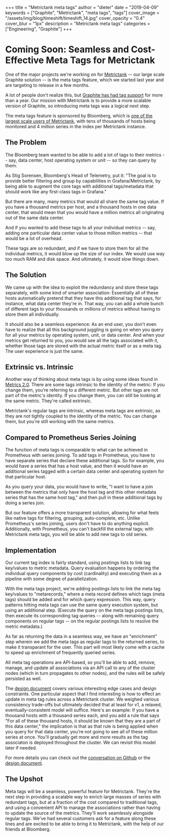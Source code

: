 +++
title = "Metrictank meta tags"
author = "dieter"
date = "2019-04-09"
keywords = ["Graphite", "Metrictank", "meta tags", "tags"]
cover_image = "/assets/img/blog/timeshift/timeshift_14.jpg"
cover_opacity = "0.4"
cover_blur = "1px"
description = "Metrictank meta tags"
categories = ["Engineering", "Graphite"]
+++

# Coming Soon: Seamless and Cost-Effective Meta Tags for Metrictank

One of the major projects we're working on for [Metrictank](https://github.com/grafana/metrictank/) -- our large scale Graphite solution -- is the meta tags feature, which we started last year and are targeting to release in a few months.

A lot of people don't realize this, but [Graphite has had tag support](https://grafana.com/blog/2018/01/11/graphite-1.1-teaching-an-old-dog-new-tricks/) for more than a year.
Our mission with Metrictank is to provide a more scalable version of Graphite, so introducing meta tags was a logical next step. 

The meta tags feature is sponsored by Bloomberg, which is [one of the largest scale users of Metrictank](https://grafana.com/blog/2018/06/28/evolution-of-telemetry-at-bloomberg/), with tens of thousands of hosts being monitored and 4 million series in the index per Metrictank instance. 

## The Problem

The Bloomberg team wanted to be able to add a lot of tags to their metrics -- say, data center, host operating system or unit -- so they can query by them. 

As Stig Sorensen, Bloomberg's Head of Telemetry, put it: "The goal is to provide better filtering and group by capabilities in Grafana/Metrictank, by being able to augment the core tags with additional tags/metadata that should work like any first-class tags in Grafana."

But there are many, many metrics that would all share the same tag value. If you have a thousand metrics per host, and a thousand hosts in one data center, that would mean that you would have a million metrics all originating out of the same data center.

And if you wanted to add these tags to all your individual metrics -- say, adding one particular data center value to those million metrics -- that would be a lot of overhead.

These tags are so redundant, and if we have to store them for all the individual metrics, it would blow up the size of our index. We would use way too much RAM and disk space. And ultimately, it would slow things down.

## The Solution

We came up with the idea to exploit the redundancy and store these tags separately, with some kind of smarter association: Essentially all of these hosts automatically pretend that they have this additional tag that says, for instance, what data center they're in. That way, you can add a whole bunch of different tags to your thousands or millions of metrics without having to store them all individually.

It should also be a seamless experience: As an end user, you don't even have to realize that all this background juggling is going on when you query for all your metrics by operating system, unit, or data center. And when your metrics get returned to you, you would see all the tags associated with it, whether those tags are stored with the actual metric itself or as a meta tag. The user experience is just the same.

## Extrinsic vs. Intrinsic

Another way of thinking about meta tags is by using some ideas found in [Metrics 2.0](http://metrics20.org/). There are some tags intrinsic to the identity of the metric: If you change them, you’re referring to a different metric. But other tags are not part of the metric's identity. If you change them, you can still be looking at the same metric. They're called extrinsic.

Metrictank's regular tags are intrinsic, whereas meta tags are extrinsic, as they are not tightly coupled to the identity of the metric. You can change them, but you're still working with the same metrics.

## Compared to Prometheus Series Joining

The function of meta tags is comparable to what can be achieved in Prometheus with series joining. To add tags in Prometheus, you have to have separate series that declare these additional tags. So for example, you would have a series that has a host value, and then it would have an additional series tagged with a certain data center and operating system for that particular host.

As you query your data, you would have to write, "I want to have a join between the metrics that only have the host tag and this other metadata series that has the same host tag," and then pull in these additional tags by doing a series join.

But our feature offers a more transparent solution, allowing for what feels like native tags for filtering, grouping, auto-complete, etc. Unlike Prometheus's series joining, users don't have to do anything explicit. Additionally, with Prometheus, you can't backfill the external tags; with Metrictank meta tags, you will be able to add new tags to old series.

## Implementation

Our current tag index is fairly standard, using postings lists to link tag key/values to metric metadata. Query evaluation happens by ordering the individual query components by cost (cardinality) and executing them as a pipeline with some degree of parallelization. 

With the meta tags project, we're adding postings lists to link the meta tag key/values to "metarecords," where a meta record defines which tags (meta tags) should be added and for which query expression. This way, query patterns hitting meta tags can use the same query execution system, but using an additional step. (Execute the query on the meta tags postings lists, then execute its corresponding tag queries -- along with remaining query components on regular tags -- on the regular postings lists to resolve the metric metadata.)

As far as returning the data in a seamless way, we have an "enrichment" step wherein we add the meta tags as regular tags to the returned series, to make it transparant for the user. This part will most likely come with a cache to speed up enrichment of frequently queried series.

All meta tag operations are API-based, so you'll be able to add, remove, manage, and update all associations via an API call to any of the cluster nodes (which in turn propagates to other nodes), and the rules will be safely persisted as well.

The [design document](https://docs.google.com/document/d/1Kk3QYd3X1yIEUcRFigEjdx23dgZMEH2lM4pmka9oAcc/edit#heading=h.4h32hax3yfmx) covers various interesting edge cases and design constraints. One particular aspect that I find interesting is how to effect an update in meta tag rules across a Metrictank cluster. We weighed various consistency trade-offs but ultimately decided that at least for v1, a relaxed, eventually-consistent model will suffice. Here's an example: If you have a thousand hosts with a thousand series each, and you add a rule that says "For all of these thousand hosts, it should be known that they are a part of this data center," the implication is that as that rule is being applied when you query for that data center, you're not going to see all of these million series at once. You'll gradually get more and more results as the tag associaton is deployed throughout the cluster. We can revisit this model later if needed.

For more details you can check out the [conversation on Github](https://github.com/grafana/metrictank/issues/660) or the [design document](https://docs.google.com/document/d/1Kk3QYd3X1yIEUcRFigEjdx23dgZMEH2lM4pmka9oAcc/edit#heading=h.4h32hax3yfmx).

## The Upshot

Meta tags will be a seamless, powerful feature for Metrictank. They're the next step in providing a scalable way to enrich large masses of series with redundant tags, but at a fraction of the cost compared to traditional tags, and using a convenient API to manage the associations rather than having to update the source of the metrics. They'll work seamlessly alongside regular tags. We've had several customers ask for a feature along these lines and are excited to be able to bring it to Metrictank, with the help of our friends at Bloomberg.


